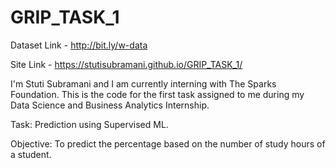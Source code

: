 # GRIP_TASK_1
Dataset Link - http://bit.ly/w-data

Site Link - https://stutisubramani.github.io/GRIP_TASK_1/

I'm Stuti Subramani and I am currently interning with The Sparks Foundation. This is the code for the first task assigned to me during my Data Science and Business Analytics Internship.

Task: Prediction using Supervised ML.

Objective: To predict the percentage based on the number of study hours of a student.
